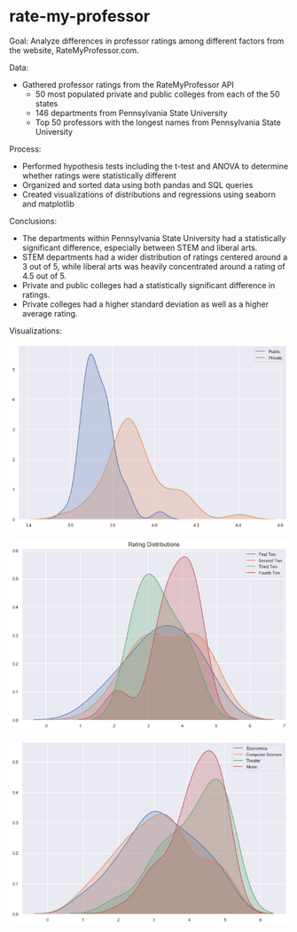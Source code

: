 # rate-my-professor

Goal: Analyze differences in professor ratings among different factors from the website, RateMyProfessor.com.

Data:
- Gathered professor ratings from the RateMyProfessor API
  - 50 most populated private and public colleges from each of the 50 states
  - 146 departments from Pennsylvania State University
  - Top 50 professors with the longest names from Pennsylvania State University

Process:
- Performed hypothesis tests including the t-test and ANOVA to determine whether ratings were statistically different
- Organized and sorted data using both pandas and SQL queries
- Created visualizations of distributions and regressions using seaborn and matplotlib

Conclusions:
- The departments within Pennsylvania State University had a statistically significant difference, especially between STEM and liberal arts.
- STEM departments had a wider distribution of ratings centered around a 3 out of 5, while liberal arts was heavily concentrated around a rating of 4.5 out of 5.
- Private and public colleges had a statistically significant difference in ratings.
- Private colleges had a higher standard deviation as well as a higher average rating.

Visualizations:


![](private_public.png)

![](rating_dist.png)

![](stem_libarts.png)




